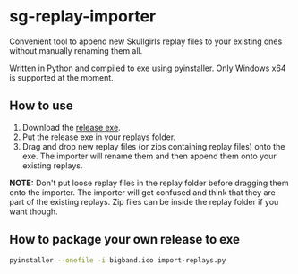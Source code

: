 # sg-replay-importer

Convenient tool to append new Skullgirls replay files to your existing ones 
without manually renaming them all.

Written in Python and compiled to exe using pyinstaller. Only Windows x64 is 
supported at the moment.

## How to use

1. Download the 
   [release exe](https://github.com/hugh-braico/sg-replay-importer/releases).
1. Put the release exe in your replays folder.
1. Drag and drop new replay files (or zips containing replay files) onto the 
   exe. The importer will rename them and then append them onto your existing
   replays.

**NOTE:** Don't put loose replay files in the replay folder before dragging them 
onto the importer. The importer will get confused and think that they are part 
of the existing replays. Zip files can be inside the replay folder if you want
though.

## How to package your own release to exe

```bash
pyinstaller --onefile -i bigband.ico import-replays.py
```